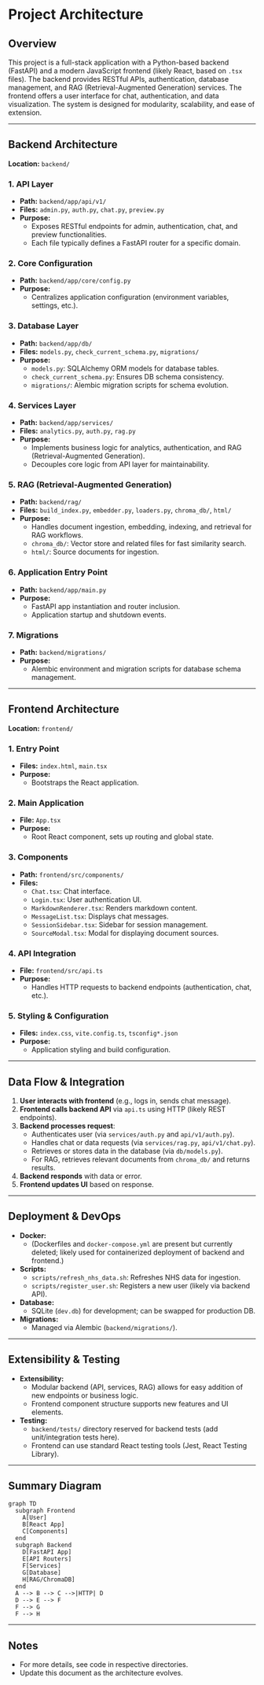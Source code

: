 # Project Architecture

## Overview

This project is a full-stack application with a Python-based backend (FastAPI) and a modern JavaScript frontend (likely React, based on `.tsx` files). The backend provides RESTful APIs, authentication, database management, and RAG (Retrieval-Augmented Generation) services. The frontend offers a user interface for chat, authentication, and data visualization. The system is designed for modularity, scalability, and ease of extension.

---

## Backend Architecture

**Location:** `backend/`

### 1. API Layer
- **Path:** `backend/app/api/v1/`
- **Files:** `admin.py`, `auth.py`, `chat.py`, `preview.py`
- **Purpose:**
  - Exposes RESTful endpoints for admin, authentication, chat, and preview functionalities.
  - Each file typically defines a FastAPI router for a specific domain.

### 2. Core Configuration
- **Path:** `backend/app/core/config.py`
- **Purpose:**
  - Centralizes application configuration (environment variables, settings, etc.).

### 3. Database Layer
- **Path:** `backend/app/db/`
- **Files:** `models.py`, `check_current_schema.py`, `migrations/`
- **Purpose:**
  - `models.py`: SQLAlchemy ORM models for database tables.
  - `check_current_schema.py`: Ensures DB schema consistency.
  - `migrations/`: Alembic migration scripts for schema evolution.

### 4. Services Layer
- **Path:** `backend/app/services/`
- **Files:** `analytics.py`, `auth.py`, `rag.py`
- **Purpose:**
  - Implements business logic for analytics, authentication, and RAG (Retrieval-Augmented Generation).
  - Decouples core logic from API layer for maintainability.

### 5. RAG (Retrieval-Augmented Generation)
- **Path:** `backend/rag/`
- **Files:** `build_index.py`, `embedder.py`, `loaders.py`, `chroma_db/`, `html/`
- **Purpose:**
  - Handles document ingestion, embedding, indexing, and retrieval for RAG workflows.
  - `chroma_db/`: Vector store and related files for fast similarity search.
  - `html/`: Source documents for ingestion.

### 6. Application Entry Point
- **Path:** `backend/app/main.py`
- **Purpose:**
  - FastAPI app instantiation and router inclusion.
  - Application startup and shutdown events.

### 7. Migrations
- **Path:** `backend/migrations/`
- **Purpose:**
  - Alembic environment and migration scripts for database schema management.

---

## Frontend Architecture

**Location:** `frontend/`

### 1. Entry Point
- **Files:** `index.html`, `main.tsx`
- **Purpose:**
  - Bootstraps the React application.

### 2. Main Application
- **File:** `App.tsx`
- **Purpose:**
  - Root React component, sets up routing and global state.

### 3. Components
- **Path:** `frontend/src/components/`
- **Files:**
  - `Chat.tsx`: Chat interface.
  - `Login.tsx`: User authentication UI.
  - `MarkdownRenderer.tsx`: Renders markdown content.
  - `MessageList.tsx`: Displays chat messages.
  - `SessionSidebar.tsx`: Sidebar for session management.
  - `SourceModal.tsx`: Modal for displaying document sources.

### 4. API Integration
- **File:** `frontend/src/api.ts`
- **Purpose:**
  - Handles HTTP requests to backend endpoints (authentication, chat, etc.).

### 5. Styling & Configuration
- **Files:** `index.css`, `vite.config.ts`, `tsconfig*.json`
- **Purpose:**
  - Application styling and build configuration.

---

## Data Flow & Integration

1. **User interacts with frontend** (e.g., logs in, sends chat message).
2. **Frontend calls backend API** via `api.ts` using HTTP (likely REST endpoints).
3. **Backend processes request**:
   - Authenticates user (via `services/auth.py` and `api/v1/auth.py`).
   - Handles chat or data requests (via `services/rag.py`, `api/v1/chat.py`).
   - Retrieves or stores data in the database (via `db/models.py`).
   - For RAG, retrieves relevant documents from `chroma_db/` and returns results.
4. **Backend responds** with data or error.
5. **Frontend updates UI** based on response.

---

## Deployment & DevOps

- **Docker:**
  - (Dockerfiles and `docker-compose.yml` are present but currently deleted; likely used for containerized deployment of backend and frontend.)
- **Scripts:**
  - `scripts/refresh_nhs_data.sh`: Refreshes NHS data for ingestion.
  - `scripts/register_user.sh`: Registers a new user (likely via backend API).
- **Database:**
  - SQLite (`dev.db`) for development; can be swapped for production DB.
- **Migrations:**
  - Managed via Alembic (`backend/migrations/`).

---

## Extensibility & Testing

- **Extensibility:**
  - Modular backend (API, services, RAG) allows for easy addition of new endpoints or business logic.
  - Frontend component structure supports new features and UI elements.
- **Testing:**
  - `backend/tests/` directory reserved for backend tests (add unit/integration tests here).
  - Frontend can use standard React testing tools (Jest, React Testing Library).

---

## Summary Diagram

```mermaid
graph TD
  subgraph Frontend
    A[User]
    B[React App]
    C[Components]
  end
  subgraph Backend
    D[FastAPI App]
    E[API Routers]
    F[Services]
    G[Database]
    H[RAG/ChromaDB]
  end
  A --> B --> C -->|HTTP| D
  D --> E --> F
  F --> G
  F --> H
```

---

## Notes
- For more details, see code in respective directories.
- Update this document as the architecture evolves.
